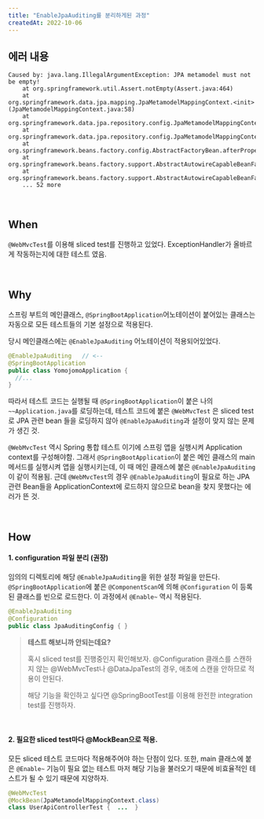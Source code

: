 ```yaml
---
title: "EnableJpaAuditing를 분리하게된 과정"
createdAt: 2022-10-06
---
```


## 에러 내용

```
Caused by: java.lang.IllegalArgumentException: JPA metamodel must not be empty!
	at org.springframework.util.Assert.notEmpty(Assert.java:464)
	at org.springframework.data.jpa.mapping.JpaMetamodelMappingContext.<init>(JpaMetamodelMappingContext.java:58)
	at org.springframework.data.jpa.repository.config.JpaMetamodelMappingContextFactoryBean.createInstance(JpaMetamodelMappingContextFactoryBean.java:80)
	at org.springframework.data.jpa.repository.config.JpaMetamodelMappingContextFactoryBean.createInstance(JpaMetamodelMappingContextFactoryBean.java:44)
	at org.springframework.beans.factory.config.AbstractFactoryBean.afterPropertiesSet(AbstractFactoryBean.java:142)
	at org.springframework.beans.factory.support.AbstractAutowireCapableBeanFactory.invokeInitMethods(AbstractAutowireCapableBeanFactory.java:1830)
	at org.springframework.beans.factory.support.AbstractAutowireCapableBeanFactory.initializeBean(AbstractAutowireCapableBeanFactory.java:1767)
	... 52 more
```

<br />


## When

 `@WebMvcTest`를 이용해 sliced test를 진행하고 있었다. ExceptionHandler가 올바르게 작동하는지에 대한 테스트 였음.

<br />

## Why

스프링 부트의 메인클래스, `@SpringBootApplication`어노테이션이 붙어있는 클래스는 자동으로 모든 테스트들의 기본 설정으로 적용된다. 

당시 메인클래스에는 `@EnableJpaAuditing` 어노테이션이 적용되어있었다.

``` java
@EnableJpaAuditing   // <--
@SpringBootApplication
public class YomojomoApplication {
  //...
}
```

따라서 테스트 코드는 실행될 때 `@SpringBootApplication`이 붙은 나의 `~~Application.java`를 로딩하는데, 테스트 코드에 붙은 `@WebMvcTest` 은 sliced test로 JPA 관련 bean 들을 로딩하지 않아 `@EnableJpaAuditing`과 설정이 맞지 않는 문제가 생긴 것. 

`@WebMvcTest` 역시 Spring 통합 테스트 이기에 스프링 앱을 실행시켜 Application context를 구성해야함. 그래서 `@SpringBootApplication`이 붙은 메인 클래스의 main 메서드를 실행시켜 앱을 실행시키는데, 이 때 메인 클래스에 붙은 `@EnableJpaAuditing`이 같이 적용됨. 근데 `@WebMvcTest`의 경우 `@EnableJpaAuditing`이 필요로 하는 JPA 관련 Bean들을 ApplicationContext에 로드하지 않으므로 bean을 찾지 못했다는 에러가 뜬 것.

<br />


## How

#### 1. configuration 파일 분리 (권장)

임의의 디렉토리에 해당 `@EnableJpaAuditing`을 위한 설정 파일을 만든다. `@SpringBootApplication`에 붙은 `@ComponentScan`에 의해 `@Configuration` 이 등록된 클래스를 빈으로 로드한다. 이 과정에서 `@Enable~` 역시 적용된다.

``` java
@EnableJpaAuditing
@Configuration
public class JpaAuditingConfig { }
```

> **테스트 해보니까 안되는데요?**
>
> 혹시 sliced test를 진행중인지 확인해보자. @Configuration 클래스를 스캔하지 않는 @WebMvcTest나 @DataJpaTest의 경우, 애초에 스캔을 안하므로 적용이 안된다. 
>
> 해당 기능을 확인하고 싶다면 @SpringBootTest를 이용해 완전한 integration test를 진행하자.

<br />

#### 2. 필요한 sliced test마다 @MockBean으로 적용.

모든 sliced 테스트 코드마다 적용해주어야 하는 단점이 있다. 또한, main 클래스에 붙은 `@Enable~` 기능이 필요 없는 테스트 마저 해당 기능을 불러오기 때문에 비효율적인 테스트가 될 수 있기 때문에 지양하자.

``` java
@WebMvcTest
@MockBean(JpaMetamodelMappingContext.class)
class UserApiControllerTest {  ...  }
```
